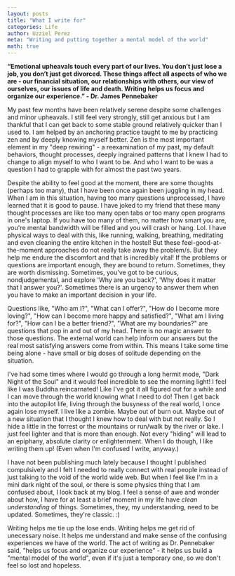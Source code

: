```yaml
---
layout: posts
title: "What I write for"
categories: Life
author: Uzziel Perez
meta: "Writing and putting together a mental model of the world"
math: true
---
```


**“Emotional upheavals touch every part of our lives. You don’t just lose a job, you don’t just get divorced. These things affect all aspects of who we are - our financial situation, our relationships with others, our view of ourselves, our issues of life and death. Writing helps us focus and organize our experience.” - Dr. James Pennebaker**

My past few months have been relatively serene despite some challenges and minor upheavals. I still feel very strongly, still get anxious but I am thankful that I can get back to some stable ground relatively quicker than I used to. I am helped by an anchoring practice taught to me by practicing zen and by deeply knowing myself better. Zen is the most important element in my "deep rewiring" - a reexamination of my past, my default behaviors, thought processes, deeply ingrained patterns that I knew I had to change to align myself to who I want to be. And who I want to be was a question I had to grapple with for almost the past two years.

 Despite the ability to feel good at the moment, there are some thoughts (perhaps too many), that I have been once again been juggling in my head. When I am in this situation, having too many questions unprocessed, I have learned that it is good to pause. I have joked to my friend that these many thought processes are like too many open tabs or too many open programs in one's laptop. If you have too many of them, no matter how smart you are, you're mental bandwidth will be filled and you will crash or hang. Lol. I have physical ways to deal with this, like running, walking, breathing, meditating and even cleaning the entire kitchen in the hostel! But these feel-good-at-the-moment approaches do not really take away the problem/s. But they help me endure the discomfort and that is incredibly vital! If the problems or questions are important enough, they are bound to return. Sometimes, they are worth dismissing. Sometimes, you've got to be curious, nondjudgemental, and explore 'Why are you back?', 'Why does it matter that I answer you?'. Sometimes there is an urgency to answer them when you have to make an important decision in your life.

Questions like, "Who am I?", "What can I offer?", "How do I become more loving?", "How can I become more happy and satisfied?", "What am I living for?", "How can I be a better friend?", "What are my boundaries?" are questions that pop in and out of my head. There is no magic answer to those questions. The external world can help inform our answers but the real most satisfying answers come from within. This means I take some time being alone -  have small or big doses of solitude depending on the situation.

I've had some times where I would go through a long hermit mode, "Dark Night of the Soul" and it would feel incredible to see the morning light! I feel like I was Buddha reincarnated! Like I've got it all figured out for a while and I can move through the world knowing what I need to do! Then I get back into the autopilot life, living through the busyness of the real world, I once again lose myself. I live like a zombie. Maybe out of burn out. Maybe out of a new situation that I thought I knew how to deal with but not really. So I hide a little in the forrest or the mountains or run/walk by the river or lake. I just feel lighter and that is more than enough. Not every "hiding" will lead to an epiphany, absolute clarity or enlightenment. When I do though, I like writing them up! (Even when I'm confused I write, anyway.)

I have not been publishing much lately because I thought I published compulsively and I felt I needed to really connect with real people instead of just talking to the void of the world wide web. But when I feel like I'm in a mini dark night of the soul, or there is some physics thing that I am confused about, I look back at my blog. I feel a sense of awe and wonder about how, I have for at least a brief moment in my life have *clean understanding* of things. Sometimes, they, my understanding, need to be updated. Sometimes, they're classic. :)

Writing helps me tie up the lose ends. Writing helps me get rid of unecessary noise. It helps me understand and make sense of the confusing experiences we have of the world. The act of writing as Dr. Pennebaker said, "helps us focus and organize our experience" - it helps us build a "mental model of the world", even if it's just a temporary one, so we don't feel so lost and hopeless.
